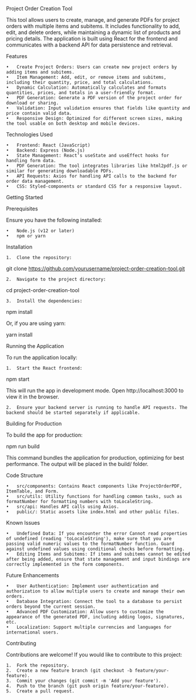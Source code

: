 Project Order Creation Tool

This tool allows users to create, manage, and generate PDFs for project orders with multiple items and subitems. It includes functionality to add, edit, and delete orders, while maintaining a dynamic list of products and pricing details. The application is built using React for the frontend and communicates with a backend API for data persistence and retrieval.

Features

	•	Create Project Orders: Users can create new project orders by adding items and subitems.
	•	Item Management: Add, edit, or remove items and subitems, including their quantity, price, and total calculations.
	•	Dynamic Calculation: Automatically calculates and formats quantities, prices, and totals in a user-friendly format.
	•	PDF Generation: Generate a PDF version of the project order for download or sharing.
	•	Validation: Input validation ensures that fields like quantity and price contain valid data.
	•	Responsive Design: Optimized for different screen sizes, making the tool usable on both desktop and mobile devices.

Technologies Used

	•	Frontend: React (JavaScript)
	•	Backend: Express (Node.js)
	•	State Management: React’s useState and useEffect hooks for handling form data.
	•	PDF Generation: The tool integrates libraries like html2pdf.js or similar for generating downloadable PDFs.
	•	API Requests: Axios for handling API calls to the backend for order data management.
	•	CSS: Styled-components or standard CSS for a responsive layout.

Getting Started

Prerequisites

Ensure you have the following installed:

	•	Node.js (v12 or later)
	•	npm or yarn

Installation

	1.	Clone the repository:

git clone https://github.com/yourusername/project-order-creation-tool.git


	2.	Navigate to the project directory:

cd project-order-creation-tool


	3.	Install the dependencies:

npm install

Or, if you are using yarn:

yarn install



Running the Application

To run the application locally:

	1.	Start the React frontend:

npm start

This will run the app in development mode. Open http://localhost:3000 to view it in the browser.

	2.	Ensure your backend server is running to handle API requests. The backend should be started separately if applicable.

Building for Production

To build the app for production:

npm run build

This command bundles the application for production, optimizing for best performance. The output will be placed in the build/ folder.

Code Structure

	•	src/components: Contains React components like ProjectOrderPDF, ItemTable, and Form.
	•	src/utils: Utility functions for handling common tasks, such as formatNumber for formatting numbers with toLocaleString.
	•	src/api: Handles API calls using Axios.
	•	public/: Static assets like index.html and other public files.

Known Issues

	•	Undefined Data: If you encounter the error Cannot read properties of undefined (reading 'toLocaleString'), make sure that you are passing valid numeric values to the formatNumber function. Guard against undefined values using conditional checks before formatting.
	•	Editing Items and Subitems: If items and subitems cannot be edited after being added, ensure that state management and input bindings are correctly implemented in the form components.

Future Enhancements

	•	User Authentication: Implement user authentication and authorization to allow multiple users to create and manage their own orders.
	•	Database Integration: Connect the tool to a database to persist orders beyond the current session.
	•	Advanced PDF Customization: Allow users to customize the appearance of the generated PDF, including adding logos, signatures, etc.
	•	Localization: Support multiple currencies and languages for international users.

Contributing

Contributions are welcome! If you would like to contribute to this project:

	1.	Fork the repository.
	2.	Create a new feature branch (git checkout -b feature/your-feature).
	3.	Commit your changes (git commit -m 'Add your feature').
	4.	Push to the branch (git push origin feature/your-feature).
	5.	Create a pull request.
